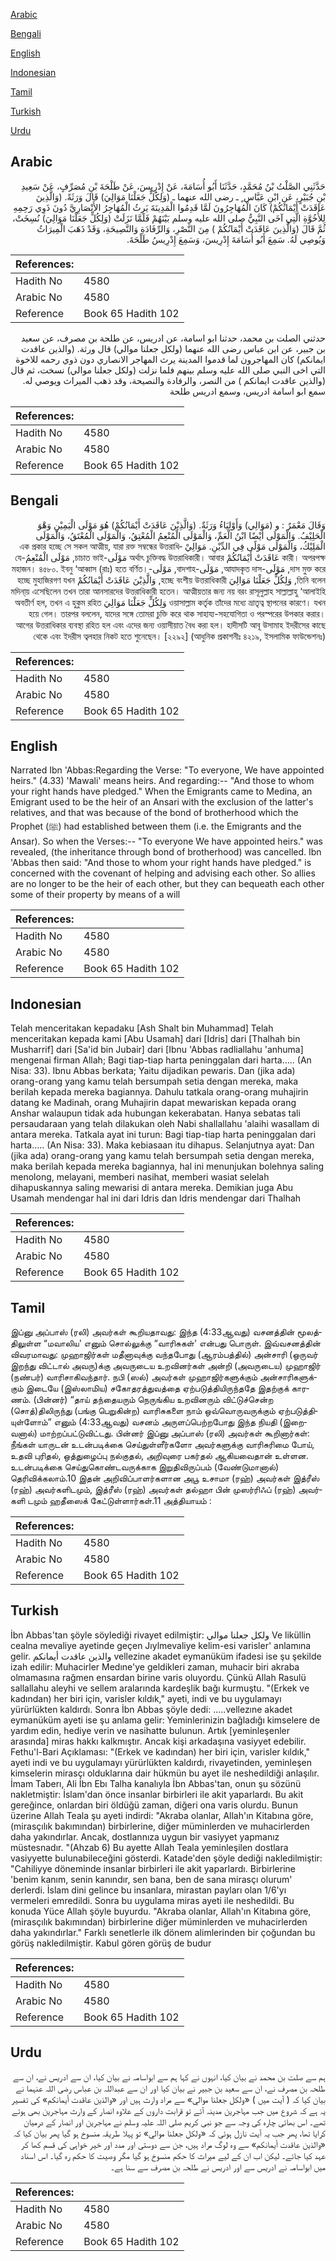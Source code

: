 [Arabic](#arabic)

[Bengali](#bengali)

[English](#english)

[Indonesian](#indonesian)

[Tamil](#tamil)

[Turkish](#turkish)

[Urdu](#urdu)

## Arabic


<div dir="rtl" lang="ar" style={{fontSize:'larger',backgroundColor:'#f8f9fa',padding:20}}>
حَدَّثَنِي الصَّلْتُ بْنُ مُحَمَّدٍ، حَدَّثَنَا أَبُو أُسَامَةَ، عَنْ إِدْرِيسَ، عَنْ طَلْحَةَ بْنِ مُصَرِّفٍ، عَنْ سَعِيدِ بْنِ جُبَيْرٍ، عَنِ ابْنِ عَبَّاس ٍ ـ رضى الله عنهما ـ ‏(‏وَلِكُلٍّ جَعَلْنَا مَوَالِيَ‏)‏ قَالَ وَرَثَةً‏.‏ ‏(‏وَالَّذِينَ عَاقَدَتْ أَيْمَانُكُمْ‏)‏ كَانَ الْمُهَاجِرُونَ لَمَّا قَدِمُوا الْمَدِينَةَ يَرِثُ الْمُهَاجِرُ الأَنْصَارِيَّ دُونَ ذَوِي رَحِمِهِ لِلأُخُوَّةِ الَّتِي آخَى النَّبِيُّ صلى الله عليه وسلم بَيْنَهُمْ فَلَمَّا نَزَلَتْ ‏(‏وَلِكُلٍّ جَعَلْنَا مَوَالِيَ‏)‏ نُسِخَتْ، ثُمَّ قَالَ ‏(‏وَالَّذِينَ عَاقَدَتْ أَيْمَانُكُمْ ‏)‏ مِنَ النَّصْرِ، وَالرِّفَادَةِ وَالنَّصِيحَةِ، وَقَدْ ذَهَبَ الْمِيرَاثُ وَيُوصِي لَهُ‏.‏ سَمِعَ أَبُو أُسَامَةَ إِدْرِيسَ، وَسَمِعَ إِدْرِيسُ طَلْحَةَ‏.‏
</div>
<div style={{backgroundColor:'#f8f9fa',padding:20, marginBottom: 10}}><table> <thead> <tr> <th>References:</th> <th></th> </tr> </thead> <tbody><tr><td>Hadith No</td><td>4580</td></tr><tr><td>Arabic No</td><td>4580</td></tr><tr><td>Reference</td><td>Book 65 Hadith 102</td></tr></tbody></table></div>


<div dir="rtl" lang="ar" style={{fontSize:'larger',backgroundColor:'#f8f9fa',padding:20}}>
حدثني الصلت بن محمد، حدثنا ابو اسامة، عن ادريس، عن طلحة بن مصرف، عن سعيد بن جبير، عن ابن عباس رضى الله عنهما (ولكل جعلنا موالي) قال ورثة. (والذين عاقدت ايمانكم) كان المهاجرون لما قدموا المدينة يرث المهاجر الانصاري دون ذوي رحمه للاخوة التي اخى النبي صلى الله عليه وسلم بينهم فلما نزلت (ولكل جعلنا موالي) نسخت، ثم قال (والذين عاقدت ايمانكم ) من النصر، والرفادة والنصيحة، وقد ذهب الميراث ويوصي له. سمع ابو اسامة ادريس، وسمع ادريس طلحة
</div>
<div style={{backgroundColor:'#f8f9fa',padding:20, marginBottom: 10}}><table> <thead> <tr> <th>References:</th> <th></th> </tr> </thead> <tbody><tr><td>Hadith No</td><td>4580</td></tr><tr><td>Arabic No</td><td>4580</td></tr><tr><td>Reference</td><td>Book 65 Hadith 102</td></tr></tbody></table></div>

## Bengali


<div dir="rtl" lang="bn" style={{fontSize:'larger',backgroundColor:'#f8f9fa',padding:20}}>
وَقَالَ مَعْمَرٌ : و (مَوَالِي) وَأَوْلِيَاءُ وَرَثَةٌ. (وَالَّذِيْنَ عَاقَدَتْ أَيْمَانُكُمْ) هُوَ مَوْلَى الْيَمِيْنِ وَهْوَ الْحَلِيْفُ. وَالْمَوْلَى أَيْضًا ابْنُ الْعَمِّ، وَالْمَوْلَى الْمُنْعِمُ الْمُعْتِقُ، وَالْمَوْلَى الْمُعْتَقُ، وَالْمَوْلَى الْمَلِيْكُ، وَالْمَوْلَى مَوْلًى فِي الدِّيْنِ. مَوَالِيْ এক প্রকার হচ্ছে সে সকল আত্মীয়, যারা রক্ত সম্বন্ধের উত্তরাধিকারী। অপরপক্ষ عَاقَدَتْ أَيْمَانُكُمْ অর্থাৎ চুক্তিবদ্ধ উত্তরাধিকারী। আবার مَوْلَى-চাচাত ভাই, مَوْلَى الْمُنْعِمُ-যে দাস মুক্ত করে, مَوْلَى-আযাদকৃত দাস, مَوْلَى-বাদশাহ, مَوْلَى-মহাজন। ৪৫৮০. ইবনু ‘আব্বাস (রাঃ) হতে বর্ণিত। তিনি বলেন, وَلِكُلٍّ جَعَلْنَا مَوَالِيَ হচ্ছে বংশীয় উত্তরাধিকারী, وَالَّذِيْنَ عَاقَدَتْ أَيْمَانُكُمْ হচ্ছে মুহাজিরগণ যখন মদিনা্য় এসেছিলেন তখন তারা আনসারদের উত্তরাধিকারী হতেন। আত্মীয়তার জন্য নয় বরং রাসূলুল্লাহ সাল্লাল্লাহু ‘আলাইহি ওয়াসাল্লাম কর্তৃক তাঁদের মধ্যে ভ্রাতৃত্ব স্থাপনের কারণে। যখন وَلِكُلٍّ جَعَلْنَا مَوَالِيَ অবতীর্ণ হল, তখন এ হুকুম রহিত হয়ে গেল। তারপর বললেন, যাদের সঙ্গে তোমরা চুক্তি করে থাক সাহায্য-সহযোগিতা ও পরস্পরের উপকার করার। আগের উত্তরাধিকার ব্যবস্থা রহিত হল এবং এদের জন্য ওয়াসীয়াত বৈধ করা হল। হাদীসটি আবূ উসামাহ ইদরীসের কাছে থেকে এবং ইদরীস ত্বলহার নিকট হতে শুনেছেন। [২২৯২] (আধুনিক প্রকাশনীঃ ৪২১৯, ইসলামিক ফাউন্ডেশনঃ)
</div>
<div style={{backgroundColor:'#f8f9fa',padding:20, marginBottom: 10}}><table> <thead> <tr> <th>References:</th> <th></th> </tr> </thead> <tbody><tr><td>Hadith No</td><td>4580</td></tr><tr><td>Arabic No</td><td>4580</td></tr><tr><td>Reference</td><td>Book 65 Hadith 102</td></tr></tbody></table></div>

## English


<div dir="ltr" lang="en" style={{fontSize:'larger',backgroundColor:'#f8f9fa',padding:20}}>
Narrated Ibn 'Abbas:Regarding the Verse: "To everyone, We have appointed heirs." (4.33) 'Mawali' means heirs. And regarding:-- "And those to whom your right hands have pledged." When the Emigrants came to Medina, an Emigrant used to be the heir of an Ansari with the exclusion of the latter's relatives, and that was because of the bond of brotherhood which the Prophet (ﷺ) had established between them (i.e. the Emigrants and the Ansar). So when the Verses:-- "To everyone We have appointed heirs." was revealed, (the inheritance through bond of brotherhood) was cancelled. Ibn 'Abbas then said: "And those to whom your right hands have pledged." is concerned with the covenant of helping and advising each other. So allies are no longer to be the heir of each other, but they can bequeath each other some of their property by means of a will
</div>
<div style={{backgroundColor:'#f8f9fa',padding:20, marginBottom: 10}}><table> <thead> <tr> <th>References:</th> <th></th> </tr> </thead> <tbody><tr><td>Hadith No</td><td>4580</td></tr><tr><td>Arabic No</td><td>4580</td></tr><tr><td>Reference</td><td>Book 65 Hadith 102</td></tr></tbody></table></div>

## Indonesian


<div dir="ltr" lang="id" style={{fontSize:'larger',backgroundColor:'#f8f9fa',padding:20}}>
Telah menceritakan kepadaku [Ash Shalt bin Muhammad] Telah menceritakan kepada kami [Abu Usamah] dari [Idris] dari [Thalhah bin Musharrif] dari [Sa'id bin Jubair] dari [Ibnu 'Abbas radliallahu 'anhuma] mengenai firman Allah; Bagi tiap-tiap harta peninggalan dari harta….. (An Nisa: 33). Ibnu Abbas berkata; Yaitu dijadikan pewaris. Dan (jika ada) orang-orang yang kamu telah bersumpah setia dengan mereka, maka berilah kepada mereka bagiannya. Dahulu tatkala orang-orang muhajirin datang ke Madinah, orang Muhajirin dapat mewariskan kepada orang Anshar walaupun tidak ada hubungan kekerabatan. Hanya sebatas tali persaudaraan yang telah dilakukan oleh Nabi shallallahu 'alaihi wasallam di antara mereka. Tatkala ayat ini turun: Bagi tiap-tiap harta peninggalan dari harta….. (An Nisa: 33). Maka kebiasaan itu dihapus. Selanjutnya ayat: Dan (jika ada) orang-orang yang kamu telah bersumpah setia dengan mereka, maka berilah kepada mereka bagiannya, hal ini menunjukan bolehnya saling menolong, melayani, memberi nasihat, memberi wasiat selelah dihapuskannya saling mewarisi di antara mereka. Demikian juga Abu Usamah mendengar hal ini dari Idris dan Idris mendengar dari Thalhah
</div>
<div style={{backgroundColor:'#f8f9fa',padding:20, marginBottom: 10}}><table> <thead> <tr> <th>References:</th> <th></th> </tr> </thead> <tbody><tr><td>Hadith No</td><td>4580</td></tr><tr><td>Arabic No</td><td>4580</td></tr><tr><td>Reference</td><td>Book 65 Hadith 102</td></tr></tbody></table></div>

## Tamil


<div dir="ltr" lang="ta" style={{fontSize:'larger',backgroundColor:'#f8f9fa',padding:20}}>
இப்னு அப்பாஸ் (ரலி) அவர்கள் கூறியதாவது: இந்த (4:33ஆவது) வசனத்தின் மூலத்திலுள்ள “மவாலிய' எனும் சொல்லுக்கு “வாரிசுகள்' என்பது பொருள். இவ்வசனத்தின் விவரமாவது: முஹாஜிர்கள் மதீனாவுக்கு வந்தபோது (ஆரம்பத்தில்) அன்சாரி (ஒருவர் இறந்து விட்டால் அவரு)க்கு அவருடைய உறவினர்கள் அன்றி (அவருடைய) முஹாஜிர் (நண்பர்) வாரிசாகிவந்தார். நபி (ஸல்) அவர்கள் முஹாஜிர்களுக்கும் அன்சாரிகளுக்கும் இடையே (இஸ்லாமிய) சகோதரத்துவத்தை ஏற்படுத்தியிருந்ததே இதற்குக் காரணம். (பின்னர்) “தாய் தந்தையரும் நெருங்கிய உறவினரும் விட்டுச்சென்ற (சொத்)திலிருந்து (பங்கு பெறுகின்ற) வாரிசுகளை நாம் ஒவ்வொருவருக்கும் ஏற்படுத்தியுள்ளோம்” எனும் (4:33ஆவது) வசனம் அருளப்பெற்றபோது இந்த நியதி (இறைவனால்) மாற்றப்பட்டுவிட்டது. பின்னர் இப்னு அப்பாஸ் (ரலி) அவர்கள் கூறினார்கள்: நீங்கள் யாருடன் உடன்படிக்கை செய்துள்ளீர்களோ அவர்களுக்கு வாரிசுரிமை போய், உதவி புரிதல், ஒத்துழைப்பு நல்குதல், அறிவுரை பகர்தல் ஆகியவைதான் உள்ளன. உடன்படிக்கை செய்துகொண்டவருக்காக இறுதிவிருப்பம் (வேண்டுமானால்) தெரிவிக்கலாம்.10 இதன் அறிவிப்பாளர்களான அபூ உசாமா (ரஹ்) அவர்கள் இத்ரீஸ் (ரஹ்) அவர்களிடமும், இத்ரீஸ் (ரஹ்) அவர்கள் தல்ஹா பின் முஸர்ரிஃப் (ரஹ்) அவர்களி டமும் ஹதீஸைக் கேட்டுள்ளார்கள்.11 அத்தியாயம் :
</div>
<div style={{backgroundColor:'#f8f9fa',padding:20, marginBottom: 10}}><table> <thead> <tr> <th>References:</th> <th></th> </tr> </thead> <tbody><tr><td>Hadith No</td><td>4580</td></tr><tr><td>Arabic No</td><td>4580</td></tr><tr><td>Reference</td><td>Book 65 Hadith 102</td></tr></tbody></table></div>

## Turkish


<div dir="ltr" lang="tr" style={{fontSize:'larger',backgroundColor:'#f8f9fa',padding:20}}>
İbn Abbas'tan şöyle söylediği rivayet edilmiştir: ولكل جعلنا موالي Ve liküllin cealna mevaliye ayetinde geçen Jıylmevaliye kelim-esi varisler' anlamına gelir. والذين عاقدت أيمانكم vellezine akadet eymanüküm ifadesi ise şu şekilde izah edilir: Muhacirler Medıne'ye geldikleri zaman, muhacir biri akraba olmamasına rağmen ensardan birine varis oluyordu. Çünkü Allah Rasulü sallallahu aleyhi ve sellem aralarında kardeşlik bağı kurmuştu. "(Erkek ve kadından) her biri için, varisler kıldık," ayeti, indi ve bu uygulamayı yürürlükten kaldırdı. Sonra İbn Abbas şöyle dedi: .....vellezıne akadet eymanüküm ayeti ise şu anlama gelir: Yeminlerinizin bağladığı kimselere de yardım edin, hediye verin ve nasihatte bulunun. Artık [yeminleşenler arasında] miras hakkı kalkmıştır. Ancak kişi arkadaşına vasiyyet edebilir. Fethu'l-Bari Açıklaması: "(Erkek ve kadından) her biri için, varisler kıldık," ayeti indi ve bu uygulamayı yürürlükten kaldırdı, rivayetinden, yeminleşen kimselerin mirasçı olduklarına dair hükmün bu ayet ile neshedildiği anlaşılır. İmam Taberı, Ali İbn Ebı Talha kanalıyla İbn Abbas'tan, onun şu sözünü nakletmiştir: İslam'dan önce insanlar birbirleri ile akit yaparlardı. Bu akit gereğince, onlardan biri öldüğü zaman, diğeri ona varis olurdu. Bunun üzerine Allah Teala şu ayeti indirdi: "Akraba olanlar, Allah'ın Kitabına göre, (mirasçılık bakımından) birbirlerine, diğer müminlerden ve muhacirlerden daha yakındırlar. Ancak, dostlannıza uygun bir vasiyyet yapmanız müstesnadır. "(Ahzab 6) Bu ayette Allah Teala yeminleşilen dostlara vasiyyette bulunabileceğini gösterdi. Katade'den şöyle dediği nakledilmiştir: "Cahiliyye döneminde insanlar birbirleri ile akit yaparlardı. Birbirlerine 'benim kanım, senin kanındır, sen bana, ben de sana mirasçı olurum' derlerdi. İslam dini gelince bu insanlara, mirastan payları olan 1/6'yı vermeleri emredildi. Sonra bu uygulama miras ayeti ile neshedildi. Bu konuda Yüce Allah şöyle buyurdu. "Akraba olanlar, Allah'ın Kitabına göre, (mirasçılık bakımından) birbirlerine diğer müminlerden ve muhacirlerden daha yakındırlar." Farklı senetlerle ilk dönem alimlerinden bir çoğundan bu görüş nakledilmiştir. Kabul gören görüş de budur
</div>
<div style={{backgroundColor:'#f8f9fa',padding:20, marginBottom: 10}}><table> <thead> <tr> <th>References:</th> <th></th> </tr> </thead> <tbody><tr><td>Hadith No</td><td>4580</td></tr><tr><td>Arabic No</td><td>4580</td></tr><tr><td>Reference</td><td>Book 65 Hadith 102</td></tr></tbody></table></div>

## Urdu


<div dir="rtl" lang="ur" style={{fontSize:'larger',backgroundColor:'#f8f9fa',padding:20}}>
ہم سے صلت بن محمد نے بیان کیا، انہوں نے کہا ہم سے ابواسامہ نے بیان کیا، ان سے ادریس نے، ان سے طلحہ بن مصرف نے، ان سے سعید بن جبیر نے بیان کیا اور ان سے عبداللہ بن عباس رضی اللہ عنہما نے بیان کیا کہ ( آیت میں ) «ولكل جعلنا موالي‏» سے مراد وارث ہیں اور «والذين عاقدت أيمانكم‏» کی تفسیر یہ ہے کہ شروع میں جب مہاجرین مدینہ آئے تو قرابت داروں کے علاوہ انصار کے وارث مہاجرین بھی ہوتے تھے۔ اس بھائی چارہ کی وجہ سے جو نبی کریم صلی اللہ علیہ وسلم نے مہاجرین اور انصار کے درمیان کرایا تھا، پھر جب یہ آیت نازل ہوئی کہ «ولكل جعلنا موالي‏» تو پہلا طریقہ منسوخ ہو گیا پھر بیان کیا کہ «والذين عاقدت أيمانكم‏» سے وہ لوگ مراد ہیں، جن سے دوستی اور مدد اور خیر خواہی کی قسم کھا کر عہد کیا جائے۔ لیکن اب ان کے لیے میراث کا حکم منسوخ ہو گیا مگر وصیت کا حکم رہ گیا۔ اس اسناد میں ابواسامہ نے ادریس سے اور ادریس نے طلحہ بن مصرف سے سنا ہے۔
</div>
<div style={{backgroundColor:'#f8f9fa',padding:20, marginBottom: 10}}><table> <thead> <tr> <th>References:</th> <th></th> </tr> </thead> <tbody><tr><td>Hadith No</td><td>4580</td></tr><tr><td>Arabic No</td><td>4580</td></tr><tr><td>Reference</td><td>Book 65 Hadith 102</td></tr></tbody></table></div>